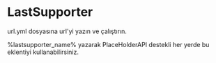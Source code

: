 # LastSupporter

url.yml dosyasına url'yi yazın ve çalıştırın.

%lastsupporter_name% yazarak PlaceHolderAPI destekli her yerde bu eklentiyi kullanabilirsiniz.


